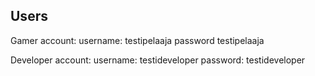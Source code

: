 Users
--------
Gamer account:
username: testipelaaja
password testipelaaja

Developer account:
username: testideveloper
password: testideveloper